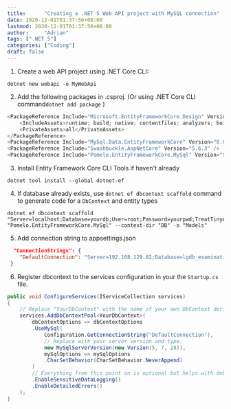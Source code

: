 ```yaml
---
title:      "Creating a .NET 5 Web API project with MySQL connection"
date: 2020-12-01T01:37:56+08:00
lastmod: 2020-12-01T01:37:56+08:00
author:     "Adrian"
tags: [".NET 5"]
categories: ["Coding"]
draft: false
---
```


1. Create a web API project using .NET Core CLI:

```linux
dotnet new webapi -o MyWebApi
```

2. Add the following packages in .csproj. (Or using .NET Core CLI command`dotnet add package` )

```c#
<PackageReference Include="Microsoft.EntityFrameworkCore.Design" Version="5.0.1">
    <IncludeAssets>runtime; build; native; contentfiles; analyzers; buildtransitive</IncludeAssets>
    <PrivateAssets>all</PrivateAssets>
</PackageReference>
<PackageReference Include="MySql.Data.EntityFrameworkCore" Version="8.0.22" />
<PackageReference Include="Swashbuckle.AspNetCore" Version="5.6.3" />
<PackageReference Include="Pomelo.EntityFrameworkCore.MySql" Version="5.0.0-alpha.2" />
```

3. Install Entity Framework Core CLI Tools if haven't already

```linux
dotnet tool install --global dotnet-ef
```

4. If database already exists, use `dotnet ef dbcontext scaffold` command to generate code for a `DbContext` and entity types

```linux
dotnet ef dbcontext scaffold "Server=localhost;Database=yourdb;User=root;Password=yourpwd;TreatTinyAsBoolean=true;" "Pomelo.EntityFrameworkCore.MySql" --context-dir "DB" -o "Models"
```

5. Add connection string to appsettings.json

```json
  "ConnectionStrings": {
    "DefaultConnection": "Server=192.168.129.82;Database=lgdb_examination;Trusted_Connection=True;MultipleActiveResultSets=true"
 }
```

6. Register dbcontext to the services configuration in your the `Startup.cs` file.

```c#
public void ConfigureServices(IServiceCollection services)
{
    // Replace "YourDbContext" with the name of your own DbContext derived class.
    services.AddDbContextPool<YourDbContext>(
        dbContextOptions => dbContextOptions
        .UseMySql(
            Configuration.GetConnectionString("DefaultConnection"),
            // Replace with your server version and type.
            new MySqlServerVersion(new Version(5, 7, 28)),
            mySqlOptions => mySqlOptions
            .CharSetBehavior(CharSetBehavior.NeverAppend)
        )
        // Everything from this point on is optional but helps with debugging.
        .EnableSensitiveDataLogging()
        .EnableDetailedErrors()
    );
}
```

